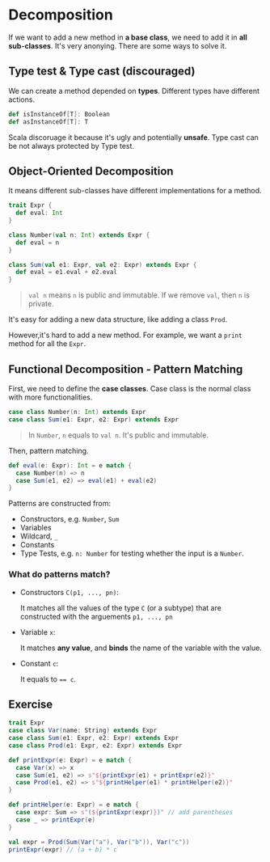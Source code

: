 # Decomposition

If we want to add a new method in **a base class**, we need to add it in **all sub-classes**. It's very anonying. There are some ways to solve it.

## Type test & Type cast (discouraged)

We can create a method depended on **types**. Different types have different actions.

```scala
def isInstanceOf[T]: Boolean
def asInstanceOf[T]: T
```

Scala discoruage it because it's ugly and potentially **unsafe**. Type cast can be not always protected by Type test.

## Object-Oriented Decomposition

It means different sub-classes have different implementations for a method.

```scala
trait Expr {
  def eval: Int
}

class Number(val n: Int) extends Expr {
  def eval = n
}

class Sum(val e1: Expr, val e2: Expr) extends Expr {
  def eval = e1.eval + e2.eval
}
```

> `val n` means `n` is public and immutable. If we remove `val`, then `n` is private.

It's easy for adding a new data structure, like adding a class `Prod`.

However,it's hard to add a new method. For example, we want a `print` method for all the `Expr`.

## Functional Decomposition - Pattern Matching

First, we need to define the **case classes**. Case class is the normal class with more functionalities.

```scala
case class Number(n: Int) extends Expr
case class Sum(e1: Expr, e2: Expr) extends Expr
```

> In `Number`, `n` equals to `val n`. It's public and immutable.

Then, pattern matching.

```scala
def eval(e: Expr): Int = e match {
  case Number(n) => n
  case Sum(e1, e2) => eval(e1) + eval(e2)
}
```

Patterns are constructed from:

- Constructors, e.g. `Number`, `Sum`
- Variables
- Wildcard, `_`
- Constants
- Type Tests, e.g. `n: Number` for testing whether the input is a `Number`.

### What do patterns match?

- Constructors `C(p1, ..., pn)`:

  It matches all the values of the type `C` (or a subtype) that are constructed with the arguements `p1, ..., pn`

- Variable `x`:

  It matches **any value**, and **binds** the name of the variable with the value.

- Constant `c`:

  It equals to `== c`.

## Exercise

```scala
trait Expr
case class Var(name: String) extends Expr
case class Sum(e1: Expr, e2: Expr) extends Expr
case class Prod(e1: Expr, e2: Expr) extends Expr
```

```scala
def printExpr(e: Expr) = e match {
  case Var(x) => x
  case Sum(e1, e2) => s"${printExpr(e1) + printExpr(e2)}"
  case Prod(e1, e2) => s"${printHelper(e1) * printHelper(e2)}"
}

def printHelper(e: Expr) = e match {
  case expr: Sum => s"(${printExpr(expr)})" // add parentheses
  case _ => printExpr(e)
}
```

```scala
val expr = Prod(Sum(Var("a"), Var("b")), Var("c"))
printExpr(expr) // (a + b) * c
```
